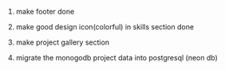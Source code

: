 1. make footer done
3. make good design icon(colorful) in skills section done


2. make project gallery section 
4. migrate the monogodb project data into postgresql (neon db)